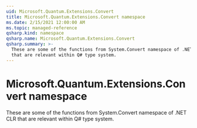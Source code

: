 ```yaml
---
uid: Microsoft.Quantum.Extensions.Convert
title: Microsoft.Quantum.Extensions.Convert namespace
ms.date: 2/15/2021 12:00:00 AM
ms.topic: managed-reference
qsharp.kind: namespace
qsharp.name: Microsoft.Quantum.Extensions.Convert
qsharp.summary: >-
  These are some of the functions from System.Convert namespace of .NET CLR
  that are relevant within Q# type system.
---
```


# Microsoft.Quantum.Extensions.Convert namespace

These are some of the functions from System.Convert namespace of .NET CLRthat are relevant within Q# type system.

